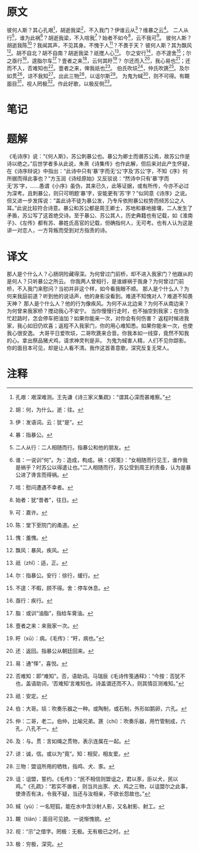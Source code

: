 # 原文
彼何人斯？其心孔艰[^1]，胡逝我梁[^2]，不入我门？伊谁云从[^3]？维暴之云[^4]。
二人从行[^5]，谁为此祸[^6]？胡逝我梁，不入唁我[^7]？始者不如今[^8]，云不我可[^9]。
彼何人斯？胡逝我陈[^10]？我闻其声，不见其身。不愧于人[^11]？不畏于天？
彼何人斯？其为飘风[^12]。胡不自北？胡不自南？胡逝我梁？祇搅人心[^13]。
尔之安行[^14]，亦不遑舍[^15]；尔之亟行[^16]，遑脂尔车[^17]？壹者之来[^18]，云何其盱[^19]？
尔还而入[^20]，我心易也[^21]；还而不入，否难知也[^22]。壹者之来，俾我祇也[^23]。
伯氏吹埙[^24]，仲氏吹篪[^25]。及尔如贯[^26]，谅不我知[^27]。出此三物[^28]，以诅尔斯[^29]。
为鬼为蜮[^30]，则不可得。有靦面目[^31]，视人罔极[^32]。作此好歌，以极反侧[^33]。
# 笔记

# 题解
《毛诗序》说：“《何人斯》，苏公刺暴公也。暴公为卿士而谮苏公焉，故苏公作是诗以绝之。”后世学者多从此说，朱熹《诗集传》也作此解，但后来对此产生怀疑，在《诗序辩说》中指出：“此诗中只有‘暴’字而无‘公’字及‘苏公’字，不知《序》何所据而得此事也？”方玉润《诗经原始》又反驳说：“然诗中只有‘暴’字而无‘苏’字，……愚谓《小序》虽伪，其来已久，此等证据，或有所传，今亦不必过为深考。且刺暴公，则只可明题‘暴’字，安能更有‘苏’字？”似同意《诗序》之说。但又进一步发挥说：“盖此诗不徒为暴公发，乃专斥依附暴公权势而倾苏公之人耳。”此说比较符合诗意。暴公和苏公都是周王卿士，苏地和暴地接壤，二人发生了矛盾，苏公写了这首绝交诗。至于暴公、苏公其人，历史典籍也有记载，如《淮南子》、《左传》都有苏、暴姓氏高官的记载，但确指何人，无可考。也有人认为这是讲一对恋人，一方背叛而受到对方指责的诗。
# 译文
那人是个什么人？心肠阴险藏得深。为何曾过门前桥，却不进入我家门？他跟从的是何人？只听暴公之所云。
你我两人曾相行，是谁嫁祸于我身？为何曾过门前桥，不入我门来慰问？当初并非这个样，如今看我眼不顺。
那人是个什么人？为何来我庭前道？听到他的说话声，他的身影没看到。难道不知愧对人？难道不知畏天神？
那人是个什么人？他的行为像疾风。为何不从北边来？为何不从南边来？为何曾来我家桥？搅动我心不安宁。
当你慢慢行走时，也不抽空到我家；在你急忙赶路时，怎会停车把油加？如果你能来一次，对你会有何伤害？
返程时候进我家，我心如旧仍欢喜；返程不入我家门，你的用心难知悉。如果你能来一次，也使我心很安逸。
大哥平日爱吹埙，二哥吹篪来合音。你我本如一线穿，竟然不知我的心。拿出祭品猪犬鸡，请求神灵判是非。
为鬼为蜮害人精，人们不见你踪影。你的面目本可见，却是让人看不清。我作这首善意歌，深究反复无常人。
# 注释

[^1]: 孔艰：艰深难测。王先谦《诗三家义集疏》：“谓其心深而甚难察。”
[^2]: 胡：何，为什么。逝：往。
[^3]: 伊：发语词。云：犹“是”。
[^4]: 暴：指暴公。
[^5]: 二人从行：二人相随而行。指暴公和他的朋友。
[^6]: 谁：一说训“何”。为：造成，构成。祸：《郑笺》：“女相随而行见王，谁作我是祸乎？时苏公以得遣让也。”二人相随而行，苏公受到周王的责备，认为是暴公进了谗言而得祸。
[^7]: 唁：慰问遭遇不幸者。
[^8]: 始者：犹“昔者”，往日。
[^9]: 可：嘉许。
[^10]: 陈：堂下至院门的甬道。
[^11]: 愧：羞愧。
[^12]: 飘风：暴风，疾风。
[^13]: 祇（zhǐ）：适，正。
[^14]: 尔：指暴公。安行：徐行，缓行。
[^15]: 不遑：不暇，顾不得。舍：停车休息。
[^16]: 亟行：疾行。
[^17]: 脂：或训“油脂”，指给车膏油。
[^18]: 壹者之来：来我家一次。
[^19]: 盱（xū）：病。《毛传》：“盱，病也。”
[^20]: 还：返回。指暴公从朝廷回来。
[^21]: 易：通“怿”，喜悦。
[^22]: 否难知：即“难知”。否，语助词。马瑞辰《毛诗传笺通释》：“今按：否犹不也，盖语助词，‘否难知’言难知也。诗盖谓还而不入，则其情叵测难知。”
[^23]: 祇：安定。
[^24]: 伯：大哥。埙：吹奏乐器之一种。或陶制，或石制，外形如鹅卵，六孔。
[^25]: 仲：二哥，老二。伯仲，比喻兄弟。篪（chí）：吹奏乐器，用竹管制成，六孔、八孔不一。
[^26]: 及：与。贯：言如绳之贯物，表示连属在一起。
[^27]: 谅：诚，信。或以为“竟”。知：相契，相友爱。
[^28]: 三物：盟诅所用的牺牲，指鸡、犬、豕。
[^29]: 诅：诅盟，誓约。《毛传》：“民不相信则盟诅之，君以豕，臣以犬，民以鸡。”《孔疏》：“若实不谮者，则当共出豕、犬、鸡之三物，以诅盟尔之此事，使谗否有决，令我不疑，当还与汝相亲，不欲长怨故也。”
[^30]: 蜮（yù）：一名短狐，能在水中含沙射人影，又名射影、射工。
[^31]: 靦（tiǎn）：面目可见貌。一说惭愧貌。
[^32]: 视：“示”之借字。罔极：无极。无有极已之时。
[^33]: 极：穷极，深究。